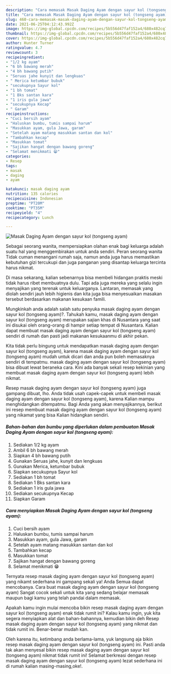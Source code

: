 ```yaml
---
description: "Cara memasak Masak Daging Ayam dengan sayur kol (tongseng ayam) yang lezat dan Mudah Dibuat"
title: "Cara memasak Masak Daging Ayam dengan sayur kol (tongseng ayam) yang lezat dan Mudah Dibuat"
slug: 460-cara-memasak-masak-daging-ayam-dengan-sayur-kol-tongseng-ayam-yang-lezat-dan-mudah-dibuat
date: 2021-06-25T04:12:43.992Z
image: https://img-global.cpcdn.com/recipes/5b556d47faf152a4/680x482cq70/masak-daging-ayam-dengan-sayur-kol-tongseng-ayam-foto-resep-utama.jpg
thumbnail: https://img-global.cpcdn.com/recipes/5b556d47faf152a4/680x482cq70/masak-daging-ayam-dengan-sayur-kol-tongseng-ayam-foto-resep-utama.jpg
cover: https://img-global.cpcdn.com/recipes/5b556d47faf152a4/680x482cq70/masak-daging-ayam-dengan-sayur-kol-tongseng-ayam-foto-resep-utama.jpg
author: Hunter Turner
ratingvalue: 4.7
reviewcount: 3
recipeingredient:
- "1/2 kg ayam"
- "6 bh bawang merah"
- "4 bh bawang putih"
- "Seruas jahe kunyit dan lengkuas"
- " Merica ketumbar bubuk"
- "secukupnya Sayur kol"
- "1 bh tomat"
- "1 Bks santan kara"
- "1 iris gula jawa"
- "secukupnya Kecap"
- " Garam"
recipeinstructions:
- "Cuci bersih ayam"
- "Haluskan bumbu, tumis sampai harum"
- "Masukkan ayam, gula Jawa, garam"
- "Setelah ayam matang masukkan santan dan kol"
- "Tambahkan kecap"
- "Masukkan tomat"
- "Sajikan hangat dengan bawang goreng"
- "Selamat menikmati 😁"
categories:
- Resep
tags:
- masak
- daging
- ayam

katakunci: masak daging ayam 
nutrition: 135 calories
recipecuisine: Indonesian
preptime: "PT20M"
cooktime: "PT35M"
recipeyield: "4"
recipecategory: Lunch

---
```



![Masak Daging Ayam dengan sayur kol (tongseng ayam)](https://img-global.cpcdn.com/recipes/5b556d47faf152a4/680x482cq70/masak-daging-ayam-dengan-sayur-kol-tongseng-ayam-foto-resep-utama.jpg)

Sebagai seorang wanita, mempersiapkan olahan enak bagi keluarga adalah suatu hal yang menggembirakan untuk anda sendiri. Peran seorang  wanita Tidak cuman menangani rumah saja, namun anda juga harus memastikan kebutuhan gizi tercukupi dan juga panganan yang disantap keluarga tercinta harus nikmat.

Di masa  sekarang, kalian sebenarnya bisa membeli hidangan praktis meski tidak harus ribet membuatnya dulu. Tapi ada juga mereka yang selalu ingin menyajikan yang terenak untuk keluarganya. Lantaran, memasak yang diolah sendiri jauh lebih higienis dan kita juga bisa menyesuaikan masakan tersebut berdasarkan makanan kesukaan famili. 



Mungkinkah anda adalah salah satu penyuka masak daging ayam dengan sayur kol (tongseng ayam)?. Tahukah kamu, masak daging ayam dengan sayur kol (tongseng ayam) merupakan sajian khas di Nusantara yang saat ini disukai oleh orang-orang di hampir setiap tempat di Nusantara. Kalian dapat membuat masak daging ayam dengan sayur kol (tongseng ayam) sendiri di rumah dan pasti jadi makanan kesukaanmu di akhir pekan.

Kita tidak perlu bingung untuk mendapatkan masak daging ayam dengan sayur kol (tongseng ayam), karena masak daging ayam dengan sayur kol (tongseng ayam) mudah untuk dicari dan anda pun boleh memasaknya sendiri di tempatmu. masak daging ayam dengan sayur kol (tongseng ayam) bisa dibuat lewat beraneka cara. Kini ada banyak sekali resep kekinian yang membuat masak daging ayam dengan sayur kol (tongseng ayam) lebih nikmat.

Resep masak daging ayam dengan sayur kol (tongseng ayam) juga gampang dibuat, lho. Anda tidak usah capek-capek untuk membeli masak daging ayam dengan sayur kol (tongseng ayam), karena Kalian mampu menghidangkan ditempatmu. Bagi Anda yang akan menyajikannya, berikut ini resep membuat masak daging ayam dengan sayur kol (tongseng ayam) yang nikamat yang bisa Kalian hidangkan sendiri.

<!--inarticleads1-->

##### Bahan-bahan dan bumbu yang diperlukan dalam pembuatan Masak Daging Ayam dengan sayur kol (tongseng ayam):

1. Sediakan 1/2 kg ayam
1. Ambil 6 bh bawang merah
1. Siapkan 4 bh bawang putih
1. Gunakan Seruas jahe, kunyit dan lengkuas
1. Gunakan  Merica, ketumbar bubuk
1. Siapkan secukupnya Sayur kol
1. Sediakan 1 bh tomat
1. Sediakan 1 Bks santan kara
1. Sediakan 1 iris gula jawa
1. Sediakan secukupnya Kecap
1. Siapkan  Garam




<!--inarticleads2-->

##### Cara menyiapkan Masak Daging Ayam dengan sayur kol (tongseng ayam):

1. Cuci bersih ayam
1. Haluskan bumbu, tumis sampai harum
1. Masukkan ayam, gula Jawa, garam
1. Setelah ayam matang masukkan santan dan kol
1. Tambahkan kecap
1. Masukkan tomat
1. Sajikan hangat dengan bawang goreng
1. Selamat menikmati 😁




Ternyata resep masak daging ayam dengan sayur kol (tongseng ayam) yang nikamt sederhana ini gampang sekali ya! Anda Semua dapat mencobanya. Cara buat masak daging ayam dengan sayur kol (tongseng ayam) Sangat cocok sekali untuk kita yang sedang belajar memasak maupun bagi kamu yang telah pandai dalam memasak.

Apakah kamu ingin mulai mencoba bikin resep masak daging ayam dengan sayur kol (tongseng ayam) enak tidak rumit ini? Kalau kamu ingin, yuk kita segera menyiapkan alat dan bahan-bahannya, kemudian bikin deh Resep masak daging ayam dengan sayur kol (tongseng ayam) yang nikmat dan tidak rumit ini. Benar-benar mudah kan. 

Oleh karena itu, ketimbang anda berlama-lama, yuk langsung aja bikin resep masak daging ayam dengan sayur kol (tongseng ayam) ini. Pasti anda tak akan menyesal bikin resep masak daging ayam dengan sayur kol (tongseng ayam) nikmat tidak rumit ini! Selamat berkreasi dengan resep masak daging ayam dengan sayur kol (tongseng ayam) lezat sederhana ini di rumah kalian masing-masing,oke!.

